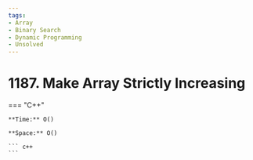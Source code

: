 ```yaml
---
tags:
- Array
- Binary Search
- Dynamic Programming
- Unsolved
---
```



# 1187. Make Array Strictly Increasing

=== "C++"

    **Time:** O()

    **Space:** O()

    ``` c++
    ```